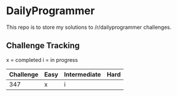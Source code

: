 # DailyProgrammer

This repo is to store my solutions to /r/dailyprogrammer challenges.

## Challenge Tracking
x = completed
i = in progress

| Challenge | Easy | Intermediate | Hard |
| --- | --- | --- | --- |
| 347 | x | i | | 
